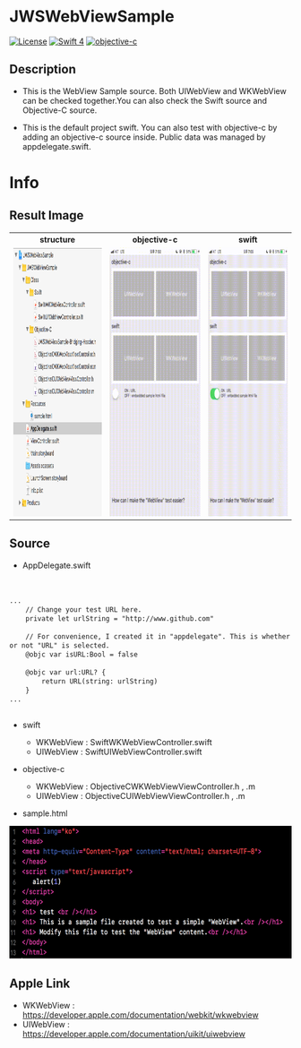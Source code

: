 # JWSWebViewSample
[![License](http://img.shields.io/badge/License-MIT-green.svg?style=flat)](https://github.com/clintjang/JWSBoltsSwiftSample/blob/master/LICENSE) [![Swift 4](https://img.shields.io/badge/swift-4.0-orange.svg?style=flat)](https://swift.org) [![objective-c](https://img.shields.io/badge/objectivec-4.0-orange.svg?style=flat)](https://developer.apple.com/library/content/documentation/Cocoa/Conceptual/ProgrammingWithObjectiveC/Introduction/Introduction.html)


## Description
- This is the WebView Sample source. Both UIWebView and WKWebView can be checked together.You can also check the Swift source and Objective-C source.

- This is the default project swift. You can also test with objective-c by adding an objective-c source inside. Public data was managed by appdelegate.swift.


# Info
## Result Image

<table style="width:100%">
  <tr>
	<th>structure</th> 
    <th>objective-c</th>
    <th>swift</th> 
  </tr>
  <tr>
  	<td><img width="268" height="480" src="/Image/structure_00.png"></img></td>
    <td><img width="268" height="480" src="/Image/objectivec_gif_00.gif"></img></td>
    <td><img width="268" height="480" src="/Image/swift_gif_00.gif"></img></td> 
  </tr>
</table>



## Source
- AppDelegate.swift
<pre><code>

... 
    // Change your test URL here.
    private let urlString = "http://www.github.com"

    // For convenience, I created it in "appdelegate". This is whether or not "URL" is selected.
    @objc var isURL:Bool = false
    
    @objc var url:URL? {
        return URL(string: urlString)
    }
...

</code></pre>

- swift 
	- WKWebView : SwiftWKWebViewController.swift
	- UIWebView : SwiftUIWebViewController.swift
- objective-c
	- WKWebView : ObjectiveCWKWebViewViewController.h , .m
	- UIWebView : ObjectiveCUIWebViewViewController.h , .m

- sample.html
<img width="634" height="237" src="/Image/sample_html_00.png"> 

## Apple Link
- WKWebView : https://developer.apple.com/documentation/webkit/wkwebview
- UIWebView : https://developer.apple.com/documentation/uikit/uiwebview